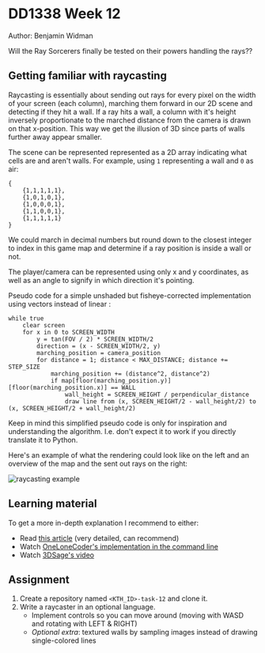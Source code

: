 # DD1338 Week 12

Author: Benjamin Widman

Will the Ray Sorcerers finally be tested on their powers handling the rays??

## Getting familiar with raycasting

Raycasting is essentially about sending out rays for every pixel on the width of your screen (each column), marching them forward in our 2D scene and detecting if they hit a wall. If a ray hits a wall, a column with it's height inversely proportionate to the marched distance from the camera is drawn on that x-position. This way we get the illusion of 3D since parts of walls further away appear smaller.

The scene can be represented represented as a 2D array indicating what cells are and aren't walls. For example, using `1` representing a wall and `0` as air:

```
{
    {1,1,1,1,1},
    {1,0,1,0,1},
    {1,0,0,0,1},
    {1,1,0,0,1},
    {1,1,1,1,1}
}
```

We could march in decimal numbers but round down to the closest integer to index in this game map and determine if a ray position is inside a wall or not.

The player/camera can be represented using only x and y coordinates, as well as an angle to signify in which direction it's pointing.

Pseudo code for a simple unshaded but fisheye-corrected implementation using vectors instead of linear :

```
while true
    clear screen
    for x in 0 to SCREEN_WIDTH
        y = tan(FOV / 2) * SCREEN_WIDTH/2
        direction = (x - SCREEN_WIDTH/2, y)
        marching_position = camera_position
        for distance = 1; distance < MAX_DISTANCE; distance += STEP_SIZE
            marching_position += (distance^2, distance^2)
            if map[floor(marching_position.y)][floor(marching_position.x)] == WALL
                wall_height = SCREEN_HEIGHT / perpendicular_distance
                draw line from (x, SCREEN_HEIGHT/2 - wall_height/2) to (x, SCREEN_HEIGHT/2 + wall_height/2)
```

Keep in mind this simplified pseudo code is only for inspiration and understanding the algorithm. I.e. don't expect it to work if you directly translate it to Python.

Here's an example of what the rendering could look like on the left and an overview of the map and the sent out rays on the right:

![raycasting example](https://upload.wikimedia.org/wikipedia/commons/e/e7/Simple_raycasting_with_fisheye_correction.gif)

## Learning material

To get a more in-depth explanation I recommend to either:
- Read [this article](https://lodev.org/cgtutor/raycasting.html) (very detailed, can recommend)
- Watch [OneLoneCoder's implementation in the command line](https://www.youtube.com/watch?v=xW8skO7MFYw)
- Watch [3DSage's video](https://www.youtube.com/watch?v=gYRrGTC7GtA)

## Assignment

1) Create a repository named `<KTH_ID>-task-12` and clone it.
2) Write a raycaster in an optional language.
   - Implement controls so you can move around (moving with WASD and rotating with LEFT & RIGHT)
   - _Optional extra_: textured walls by sampling images instead of drawing single-colored lines
